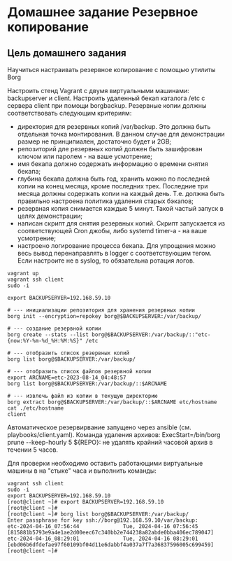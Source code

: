 # Домашнее задание Резервное копирование
## Цель домашнего задания
Научиться настраивать резервное копирование с помощью утилиты Borg

Настроить стенд Vagrant с двумя виртуальными машинами: backupserver и client.
Настроить удаленный бекап каталога /etc c сервера client при помощи borgbackup. Резервные копии должны соответствовать следующим критериям:
* директория для резервных копий /var/backup. Это должна быть отдельная точка монтирования. В данном случае для демонстрации размер не принципиален, достаточно будет и 2GB;
* репозиторий дле резервных копий должен быть зашифрован ключом или паролем - на ваше усмотрение;
* имя бекапа должно содержать информацию о времени снятия бекапа;
* глубина бекапа должна быть год, хранить можно по последней копии на конец месяца, кроме последних трех. Последние три месяца должны содержать копии на каждый день. Т.е. должна быть правильно настроена политика удаления старых бэкапов;
* резервная копия снимается каждые 5 минут. Такой частый запуск в целях демонстрации;
* написан скрипт для снятия резервных копий. Скрипт запускается из соответствующей Cron джобы, либо systemd timer-а - на ваше усмотрение;
* настроено логирование процесса бекапа. Для упрощения можно весь вывод перенаправлять в logger с соответствующим тегом. Если настроите не в syslog, то обязательна ротация логов.

```
vagrant up
vagrant ssh client
sudo -i

export BACKUPSERVER=192.168.59.10

# --- инициализации репозитория для хранения резервных копии
borg init --encryption=repokey borg@$BACKUPSERVER:/var/backup/

# --- создание резервной копии
borg create --stats --list borg@$BACKUPSERVER:/var/backup/::"etc-{now:%Y-%m-%d_%H:%M:%S}" /etc

# --- отобразить список резервных копий
borg list borg@$BACKUPSERVER:/var/backup/

# --- отобразить список файлов резервной копии
export ARCNAME=etc-2023-08-14_04:48:57
borg list borg@$BACKUPSERVER:/var/backup/::$ARCNAME

# --- извлечь файл из копии в текущую директорию
borg extract borg@$BACKUPSERVER:/var/backup/::$ARCNAME etc/hostname
cat ./etc/hostname 
client
```
Автоматическое резервирвание запущено через ansible (см. playbooks/client.yaml). Команда удаления архивов: ExecStart=/bin/borg prune --keep-hourly 5 ${REPO}: не удалять крайний часовой архив в течении 5 часов.

Для проверки необходимо оставить работающими виртуальные машины в на "стыке" часа и выполнить команды:
```
vagrant ssh client
sudo -i
export BACKUPSERVER=192.168.59.10
[root@client ~]# export BACKUPSERVER=192.168.59.10
[root@client ~]# 
[root@client ~]# borg list borg@$BACKUPSERVER:/var/backup/
Enter passphrase for key ssh://borg@192.168.59.10/var/backup: 
etc-2024-04-16_07:56:44              Tue, 2024-04-16 07:56:45 [815881b5793e9a4e1ae2d00eec67c340bb2e744238a82abde0bba406ec789047]
etc-2024-04-16_08:29:01              Tue, 2024-04-16 08:29:01 [ebd06b6dfdefae97f60109bf04d11e6dabbf4a037a7f7a36837596005c699459]
[root@client ~]# 

```
